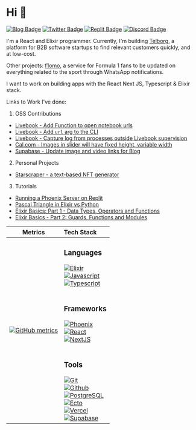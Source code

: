 # Hi 👋 

[![Blog Badge](https://img.shields.io/badge/-aar2dee2_programming_blog-orange?style=for-the-badge&labelColor=orange&logoColor=orange&link=https://aar2dee2.vercel.app/)](https://aar2dee2.vercel.app/)
[![Twitter Badge](https://img.shields.io/badge/-@aar2dee21-1ca0f1?style=flat&labelColor=white&logo=twitter&logoColor=1ca0f1&link=https://twitter.com/aar2dee21)](https://twitter.com/aar2dee21)
[![Replit Badge](https://img.shields.io/badge/-@aar2dee2-0c111c?style=flat&labelColor=white&logo=replit&logoColor=0c111c&link=https://replit.com/@aar2dee2)](https://replit.com/@aar2dee2)
[![Discord Badge](https://img.shields.io/badge/-@aar2dee2-4549ef?style=flat&labelColor=white&logo=discord&logoColor=4549ef&link=https://discordapp.com/users/779534893947289650/)](https://discordapp.com/users/779534893947289650/)

I'm a React and Elixir programmer. Currently, I'm building [Telborg](https://www.telborg.com/), a platform for B2B software startups to find relevant customers quickly, and at low-cost.

Other projects: [f1omo](https://www.f1omo.com/), a service for Formula 1 fans to be updated on everything related to the sport through WhatsApp notifications.

I want to work on building apps with the React Next JS, Typescript & Elixir stack. 

Links to Work I've done:

1. OSS Contributions
  - [Livebook - Add Function to open notebook urls](https://github.com/livebook-dev/livebook/pull/986)
  - [Livebook - Add `url` arg to the CLI](https://github.com/livebook-dev/livebook/pull/947)
  - [Livebook - Capture log from processes outside Livebook supervision](https://github.com/livebook-dev/livebook/pull/1235)
  - [Cal.com - Images in slider will have fixed height, variable width](https://github.com/calcom/cal.com/pull/2916)
  - [Supabase - Update image and video links for Blog](https://github.com/supabase/supabase/pull/3999)
2. Personal Projects
  - [Starscraper - a text-based NFT generator](https://github.com/aar2dee2/starscraper)
3. Tutorials
  - [Running a Phoenix Server on Replit](https://replit.com/talk/templates/Running-a-Phoenix-server-Elixir-on-Replit/143119)
  - [Pascal Triangle in Elixir vs Python](https://replit.com/talk/learn/Functional-Programming-Pascal-Triangle-in-Elixir-vs-OOP-in-Python/142432)
  - [Elixir Basics: Part 1 - Data Types, Operators and Functions](https://replit.com/talk/learn/Elixir-Basics-Part-1-Data-types-operators-functions/140488)
  - [Elixir Basics - Part 2: Guards, Functions and Modules](https://replit.com/talk/learn/Elixir-Basics-Part-2-Guards-Functions-and-Modules/142200)

| Metrics                             |          Tech Stack                 |
| :---------------------------------: | :--------------------------------- |
|[![GitHub metrics](https://metrics.lecoq.io/aar2dee2?languages=1&isocalendar=1&followup=1&pagespeed=1)](https://github.com/lowlighter/metrics) |<h3>Languages</h3> [![Elixir](https://img.shields.io/badge/Elixir-4B275F?style=for-the-badge&labelColor=white&logoColor=4b275f&logo=elixir)](https://elixir-lang.org/) <br/> [![Javascript](https://img.shields.io/badge/JavaScript-fbd70a?style=for-the-badge&labelColor=white&logo=javascript)](https://developer.mozilla.org/en-US/docs/Web/JavaScript) <br/> [![Typescript](https://img.shields.io/badge/Typescript-3178c6?style=for-the-badge&labelColor=white&logo=typescript)](https://www.typescriptlang.org/)  <br/><br/><h3>Frameworks</h3> [![Phoenix](https://img.shields.io/badge/Phoenix-ff6f61?style=for-the-badge&labelColor=white&logoColor=ff6f61&logo=phoenix)](https://phoenixframework.org/) <br/> [![React](https://img.shields.io/badge/React-4AB7DA?style=for-the-badge&labelColor=white&logoColor=4ab7da&logo=react)](https://reactjs.org/)  <br/> [![NextJS](https://img.shields.io/badge/NextJS-000?style=for-the-badge&labelColor=white&logoColor=000&logo=vercel)](https://nextjs.org/) <br/><br/><h3>Tools</h3> [![Git](https://img.shields.io/badge/-Git-ef351f?style=for-the-badge&labelColor=white&logoColor=ef351f&logo=git)](https://git-scm.com/) <br/> [![Github](https://img.shields.io/badge/-GitHub-121519?style=for-the-badge&labelColor=white&logoColor=121519&logo=github)](https://github.com/) <br/> [![PostgreSQL](https://img.shields.io/badge/-PostgreSQL-28537e?style=for-the-badge&labelColor=white&logoColor=28537e&logo=postgresql)](https://www.postgresql.org/) <br/> [![Ecto](https://img.shields.io/badge/-Ecto-67b635?style=for-the-badge&labelColor=white&logo=ecto)](https://hexdocs.pm/ecto/Ecto.html)  <br/> [![Vercel](https://img.shields.io/badge/Vercel-000?style=for-the-badge&labelColor=white&logoColor=000&logo=vercel)](https://vercel.com/)  <br/> [![Supabase](https://img.shields.io/badge/Supabase-2da765?style=for-the-badge&labelColor=white&logoColor=2da765&logo=supabase)](https://supabase.com/) |

<!---
aar2dee2/aar2dee2 is a ✨ special ✨ repository because its `README.md` (this file) appears on your GitHub profile.
You can click the Preview link to take a look at your changes.
--->
